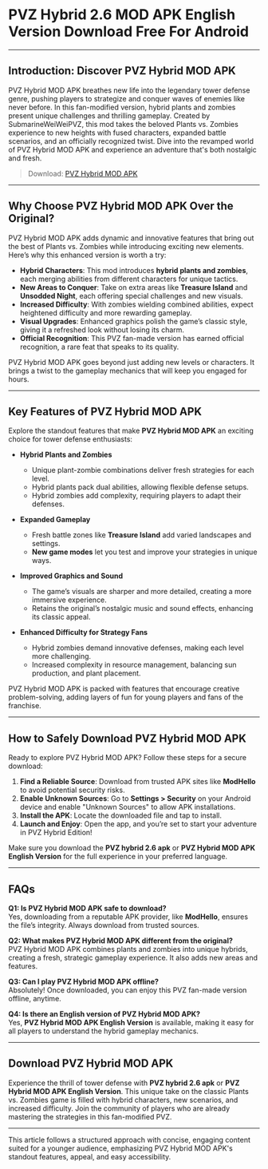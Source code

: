 # PVZ Hybrid 2.6 MOD APK English Version Download Free For Android

---

## Introduction: Discover PVZ Hybrid MOD APK

PVZ Hybrid MOD APK breathes new life into the legendary tower defense genre, pushing players to strategize and conquer waves of enemies like never before. In this fan-modified version, hybrid plants and zombies present unique challenges and thrilling gameplay. Created by SubmarineWeiWeiPVZ, this mod takes the beloved Plants vs. Zombies experience to new heights with fused characters, expanded battle scenarios, and an officially recognized twist. Dive into the revamped world of PVZ Hybrid MOD APK and experience an adventure that's both nostalgic and fresh.

>Download: [PVZ Hybrid MOD APK](https://modhello.com/pvz-hybrid/)

---

## Why Choose PVZ Hybrid MOD APK Over the Original?

PVZ Hybrid MOD APK adds dynamic and innovative features that bring out the best of Plants vs. Zombies while introducing exciting new elements. Here’s why this enhanced version is worth a try:

- **Hybrid Characters**: This mod introduces **hybrid plants and zombies**, each merging abilities from different characters for unique tactics.
- **New Areas to Conquer**: Take on extra areas like **Treasure Island** and **Unsodded Night**, each offering special challenges and new visuals.
- **Increased Difficulty**: With zombies wielding combined abilities, expect heightened difficulty and more rewarding gameplay.
- **Visual Upgrades**: Enhanced graphics polish the game’s classic style, giving it a refreshed look without losing its charm.
- **Official Recognition**: This PVZ fan-made version has earned official recognition, a rare feat that speaks to its quality.

PVZ Hybrid MOD APK goes beyond just adding new levels or characters. It brings a twist to the gameplay mechanics that will keep you engaged for hours.

---

## Key Features of PVZ Hybrid MOD APK

Explore the standout features that make **PVZ Hybrid MOD APK** an exciting choice for tower defense enthusiasts:

- **Hybrid Plants and Zombies**
  - Unique plant-zombie combinations deliver fresh strategies for each level.
  - Hybrid plants pack dual abilities, allowing flexible defense setups.
  - Hybrid zombies add complexity, requiring players to adapt their defenses.

- **Expanded Gameplay**
  - Fresh battle zones like **Treasure Island** add varied landscapes and settings.
  - **New game modes** let you test and improve your strategies in unique ways.

- **Improved Graphics and Sound**
  - The game’s visuals are sharper and more detailed, creating a more immersive experience.
  - Retains the original’s nostalgic music and sound effects, enhancing its classic appeal.

- **Enhanced Difficulty for Strategy Fans**
  - Hybrid zombies demand innovative defenses, making each level more challenging.
  - Increased complexity in resource management, balancing sun production, and plant placement.

PVZ Hybrid MOD APK is packed with features that encourage creative problem-solving, adding layers of fun for young players and fans of the franchise.

---

## How to Safely Download PVZ Hybrid MOD APK

Ready to explore PVZ Hybrid MOD APK? Follow these steps for a secure download:

1. **Find a Reliable Source**: Download from trusted APK sites like **ModHello** to avoid potential security risks.
2. **Enable Unknown Sources**: Go to **Settings > Security** on your Android device and enable "Unknown Sources" to allow APK installations.
3. **Install the APK**: Locate the downloaded file and tap to install.
4. **Launch and Enjoy**: Open the app, and you’re set to start your adventure in PVZ Hybrid Edition!

Make sure you download the **PVZ hybrid 2.6 apk** or **PVZ Hybrid MOD APK English Version** for the full experience in your preferred language.

---

## FAQs

**Q1: Is PVZ Hybrid MOD APK safe to download?**  
Yes, downloading from a reputable APK provider, like **ModHello**, ensures the file’s integrity. Always download from trusted sources.

**Q2: What makes PVZ Hybrid MOD APK different from the original?**  
PVZ Hybrid MOD APK combines plants and zombies into unique hybrids, creating a fresh, strategic gameplay experience. It also adds new areas and features.

**Q3: Can I play PVZ Hybrid MOD APK offline?**  
Absolutely! Once downloaded, you can enjoy this PVZ fan-made version offline, anytime.

**Q4: Is there an English version of PVZ Hybrid MOD APK?**  
Yes, **PVZ Hybrid MOD APK English Version** is available, making it easy for all players to understand the hybrid gameplay mechanics.

---

## Download PVZ Hybrid MOD APK

Experience the thrill of tower defense with **PVZ hybrid 2.6 apk** or **PVZ Hybrid MOD APK English Version**. This unique take on the classic Plants vs. Zombies game is filled with hybrid characters, new scenarios, and increased difficulty. Join the community of players who are already mastering the strategies in this fan-modified PVZ.

--- 

This article follows a structured approach with concise, engaging content suited for a younger audience, emphasizing PVZ Hybrid MOD APK's standout features, appeal, and easy accessibility.
